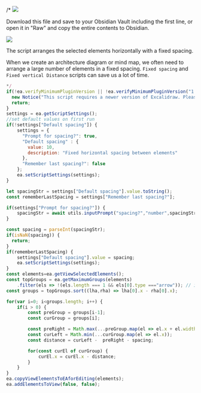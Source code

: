 /*
![](https://raw.githubusercontent.com/zsviczian/obsidian-excalidraw-plugin/master/images/scripts-download-raw.jpg)

Download this file and save to your Obsidian Vault including the first line, or open it in "Raw" and copy the entire contents to Obsidian.

![](https://raw.githubusercontent.com/zsviczian/obsidian-excalidraw-plugin/master/images/scripts-fix-space-demo.png)

The script arranges the selected elements horizontally with a fixed spacing.

When we create an architecture diagram or mind map, we often need to arrange a large number of elements in a fixed spacing. `Fixed spacing` and `Fixed vertical Distance` scripts can save us a lot of time.

```javascript
*/
if(!ea.verifyMinimumPluginVersion || !ea.verifyMinimumPluginVersion("1.5.21")) {
  new Notice("This script requires a newer version of Excalidraw. Please install the latest version.");
  return;
}
settings = ea.getScriptSettings();
//set default values on first run
if(!settings["Default spacing"]) {
	settings = {
	  "Prompt for spacing?": true,
	  "Default spacing" : {
		value: 10,
		description: "Fixed horizontal spacing between elements"
	  },
	  "Remember last spacing?": false
	};
	ea.setScriptSettings(settings);
}

let spacingStr = settings["Default spacing"].value.toString();
const rememberLastSpacing = settings["Remember last spacing?"];

if(settings["Prompt for spacing?"]) {
    spacingStr = await utils.inputPrompt("spacing?","number",spacingStr);
}

const spacing = parseInt(spacingStr);
if(isNaN(spacing)) {
  return;
}
if(rememberLastSpacing) {
	settings["Default spacing"].value = spacing;
	ea.setScriptSettings(settings);
}
const elements=ea.getViewSelectedElements();
const topGroups = ea.getMaximumGroups(elements)
    .filter(els => !(els.length === 1 && els[0].type ==="arrow")); // ignore individual arrows
const groups = topGroups.sort((lha,rha) => lha[0].x - rha[0].x);

for(var i=0; i<groups.length; i++) {
    if(i > 0) {
        const preGroup = groups[i-1];
        const curGroup = groups[i];

        const preRight = Math.max(...preGroup.map(el => el.x + el.width));
        const curLeft = Math.min(...curGroup.map(el => el.x));
        const distance = curLeft -  preRight - spacing;

        for(const curEl of curGroup) {
            curEl.x = curEl.x - distance;
        }
    }
}
ea.copyViewElementsToEAforEditing(elements);
ea.addElementsToView(false, false);
